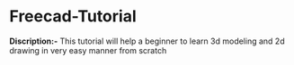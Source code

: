 # Freecad-Tutorial
**Discription:-** This tutorial will help a beginner to learn 3d modeling and 2d drawing in very easy manner from scratch 


